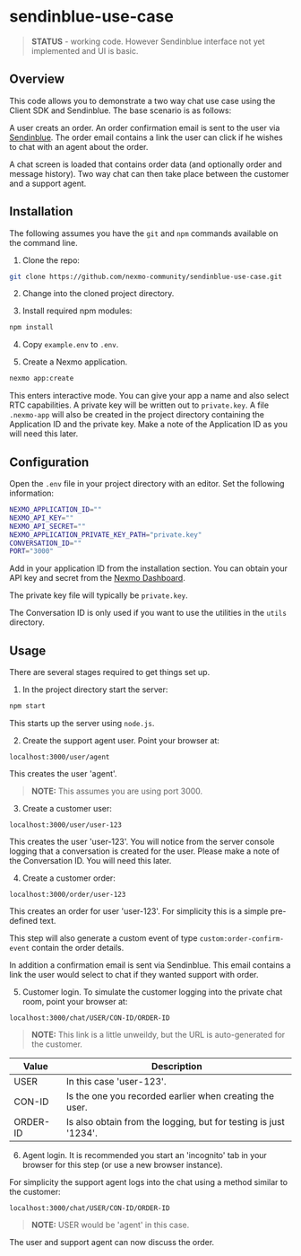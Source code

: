 # sendinblue-use-case

> **STATUS** - working code. However Sendinblue interface not yet implemented and UI is basic.

## Overview

This code allows you to demonstrate a two way chat use case using the
Client SDK and Sendinblue. The base scenario is as follows:

A user creats an order. An order confirmation email is sent to the
user via [Sendinblue](https://www.sendinblue.com). The order email
contains a link the user can click if he wishes to chat with an agent
about the order.

A chat screen is loaded that contains order data (and optionally order
and message history). Two way chat can then take place between the
customer and a support agent.

## Installation

The following assumes you have the `git` and `npm` commands available
on the command line.

1. Clone the repo:

``` bash
git clone https://github.com/nexmo-community/sendinblue-use-case.git
```

2. Change into the cloned project directory.

3. Install required npm modules:

``` bash
npm install
```

4. Copy `example.env` to `.env`.

5. Create a Nexmo application.

``` bash
nexmo app:create
```

This enters interactive mode. You can give your app a name and also
select RTC capabilities. A private key will be written out to
`private.key`. A file `.nexmo-app` will also be created in the project
directory containing the Application ID and the private key. Make a
note of the Application ID as you will need this later.


## Configuration

Open the `.env` file in your project directory with an editor. Set the
following information:

``` bash
NEXMO_APPLICATION_ID=""
NEXMO_API_KEY=""
NEXMO_API_SECRET=""
NEXMO_APPLICATION_PRIVATE_KEY_PATH="private.key"
CONVERSATION_ID=""
PORT="3000"
```

Add in your application ID from the installation section. You can
obtain your API key and secret from the [Nexmo
Dashboard](https://dashboard.nexmo.com). 

The private key file will typically be `private.key`.

The Conversation ID is only used if you want to use the utilities in
the `utils` directory.

## Usage

There are several stages required to get things set up.

1. In the project directory start the server:

``` bash
npm start
```

This starts up the server using `node.js`.

2. Create the support agent user. Point your browser at:

```
localhost:3000/user/agent
```

This creates the user 'agent'.

> **NOTE:** This assumes you are using port 3000.

3. Create a customer user:

```
localhost:3000/user/user-123
```

This creates the user 'user-123'. You will notice from the server
console logging that a conversation is created for the user. Please
make a note of the Conversation ID. You will need this later.

4. Create a customer order:

```
localhost:3000/order/user-123
```

This creates an order for user 'user-123'. For simplicity this is a
simple pre-defined text.

This step will also generate a custom event of type
`custom:order-confirm-event` contain the order details.

In addition a confirmation email is sent via Sendinblue. This email
contains a link the user would select to chat if they wanted support
with order.

5. Customer login. To simulate the customer logging into the private chat room, point your browser at:

```
localhost:3000/chat/USER/CON-ID/ORDER-ID
```

> **NOTE:** This link is a little unweildy, but the URL is auto-generated for the customer.

Value | Description
---- | ----
USER | In this case 'user-123'.
CON-ID | Is the one you recorded earlier when creating the user.
ORDER-ID | Is also obtain from the logging, but for testing is just '1234'.

6. Agent login. It is recommended you start an 'incognito' tab in your
   browser for this step (or use a new browser instance).

For simplicity the support agent logs into the chat using a method similar to the customer:

```
localhost:3000/chat/USER/CON-ID/ORDER-ID
```

> **NOTE:** USER would be 'agent' in this case.

The user and support agent can now discuss the order.

